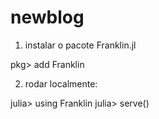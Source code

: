 # newblog

1) instalar o pacote Franklin.jl

pkg> add Franklin



2) rodar localmente:

julia> using Franklin
julia> serve()
